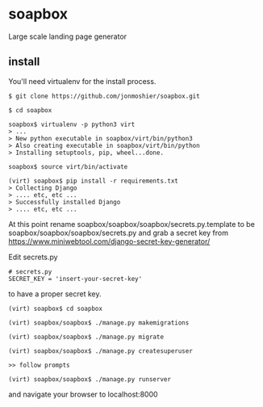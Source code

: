 # soapbox
Large scale landing page generator


## install

You'll need virtualenv for the install process.

```
$ git clone https://github.com/jonmoshier/soapbox.git

$ cd soapbox

soapbox$ virtualenv -p python3 virt
> ...
> New python executable in soapbox/virt/bin/python3
> Also creating executable in soapbox/virt/bin/python
> Installing setuptools, pip, wheel...done.

soapbox$ source virt/bin/activate

(virt) soapbox$ pip install -r requirements.txt
> Collecting Django
> .... etc, etc ...
> Successfully installed Django
> .... etc, etc ...
```

At this point rename soapbox/soapbox/soapbox/secrets.py.template to be soapbox/soapbox/soapbox/secrets.py and grab a secret key from https://www.miniwebtool.com/django-secret-key-generator/

Edit secrets.py 

```
# secrets.py
SECRET_KEY = 'insert-your-secret-key'
```

to have a proper secret key.

```
(virt) soapbox$ cd soapbox
 
(virt) soapbox/soapbox$ ./manage.py makemigrations

(virt) soapbox/soapbox$ ./manage.py migrate
 
(virt) soapbox/soapbox$ ./manage.py createsuperuser

>> follow prompts

(virt) soapbox/soapbox$ ./manage.py runserver
```

and navigate your browser to localhost:8000


